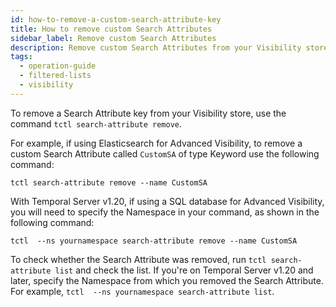 ```yaml
---
id: how-to-remove-a-custom-search-attribute-key
title: How to remove custom Search Attributes
sidebar_label: Remove custom Search Attributes
description: Remove custom Search Attributes from your Visibility store using `tctl`.
tags:
  - operation-guide
  - filtered-lists
  - visibility
---
```


To remove a Search Attribute key from your Visibility store, use the command `tctl search-attribute remove`.

For example, if using Elasticsearch for Advanced Visibility, to remove a custom Search Attribute called `CustomSA` of type Keyword use the following command:

`tctl search-attribute remove --name CustomSA`

With Temporal Server v1.20, if using a SQL database for Advanced Visibility, you will need to specify the Namespace in your command, as shown in the following command:

`tctl  --ns yournamespace search-attribute remove --name CustomSA`

To check whether the Search Attribute was removed, run `tctl search-attribute list` and check the list.
If you're on Temporal Server v1.20 and later, specify the Namespace from which you removed the Search Attribute.
For example, `tctl  --ns yournamespace search-attribute list`.
